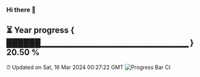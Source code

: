 ### Hi there 👋
⏳ Year progress { ██████▁▁▁▁▁▁▁▁▁▁▁▁▁▁▁▁▁▁▁▁▁▁▁▁ } 20.50 %
---
⏰ Updated on Sat, 16 Mar 2024 00:27:22 GMT
![Progress Bar CI](https://github.com/Moyi321/Moyi321/workflows/Progress%20Bar%20CI/badge.svg)
